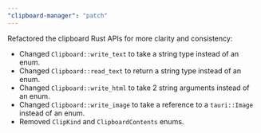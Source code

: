 ```yaml
---
"clipboard-manager": "patch"
---
```


Refactored the clipboard Rust APIs for more clarity and consistency:

- Changed `Clipboard::write_text` to take a string type instead of an enum.
- Changed `Clipboard::read_text` to return a string type instead of an enum.
- Changed `Clipboard::write_html` to take 2 string arguments instead of an enum.
- Changed `Clipboard::write_image` to take a reference to a `tauri::Image` instead of an enum.
- Removed `ClipKind` and `ClipboardContents` enums.
